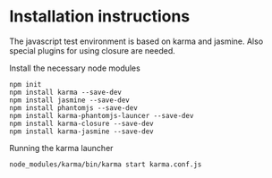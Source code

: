 # Installation instructions 

The javascript test environment is based on karma and jasmine. Also special plugins for using closure are needed.

Install the necessary node modules

	npm init
	npm install karma --save-dev
	npm install jasmine --save-dev
	npm install phantomjs --save-dev
	npm install karma-phantomjs-launcer --save-dev
	npm install karma-closure --save-dev
	npm install karma-jasmine --save-dev

Running the karma launcher

	node_modules/karma/bin/karma start karma.conf.js


